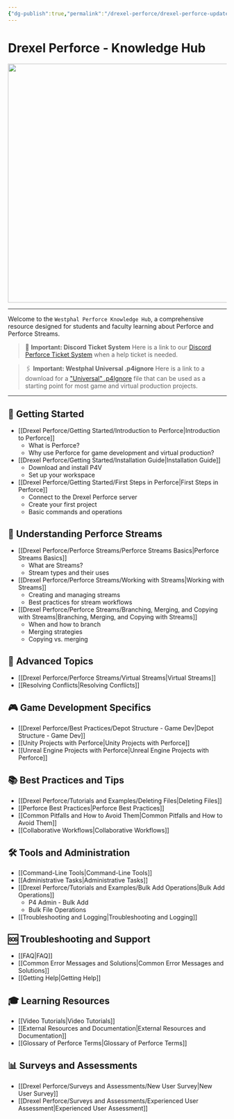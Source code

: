 ```yaml
---
{"dg-publish":true,"permalink":"/drexel-perforce/drexel-perforce-updated/","contentClasses":"drexel","tags":["gardenEntry"],"noteIcon":""}
---
```


# Drexel Perforce - Knowledge Hub

<img src="https://1drv.ms/i/s!AqQzGx8l4o2wk-tuipvLSr0gj1W78Q?embed=1&width=1024&height=550" width="1024" height="550" />

---
Welcome to the `Westphal Perforce Knowledge Hub`, a comprehensive resource designed for students and faculty learning about Perforce and Perforce Streams. 

> 🎫 **Important: Discord Ticket System**
> Here is a link to our [Discord Perforce Ticket System](https://discord.com/channels/433681562228490243/1191809248984838165) when a help ticket is needed. 

> 🖇 **Important: Westphal Universal .p4ignore**
> Here is a link to a download for a ["Universal" .p4Ignore](https://1drv.ms/u/s!AqQzGx8l4o2wk-gX4KcMQCz_Dz8SjA) file that can be used as a starting point for most game and virtual production projects.

---

## 🚀 Getting Started
- [[Drexel Perforce/Getting Started/Introduction to Perforce\|Introduction to Perforce]]
   - What is Perforce?
   - Why use Perforce for game development and virtual production?
- [[Drexel Perforce/Getting Started/Installation Guide\|Installation Guide]]
   - Download and install P4V
   - Set up your workspace
- [[Drexel Perforce/Getting Started/First Steps in Perforce\|First Steps in Perforce]]
   - Connect to the Drexel Perforce server
   - Create your first project
   - Basic commands and operations

## 🌊 Understanding Perforce Streams
- [[Drexel Perforce/Perforce Streams/Perforce Streams Basics\|Perforce Streams Basics]]
   - What are Streams?
   - Stream types and their uses
- [[Drexel Perforce/Perforce Streams/Working with Streams\|Working with Streams]]
   - Creating and managing streams
   - Best practices for stream workflows
- [[Drexel Perforce/Perforce Streams/Branching, Merging, and Copying with Streams\|Branching, Merging, and Copying with Streams]]
   - When and how to branch
   - Merging strategies
   - Copying vs. merging

## 💽 Advanced Topics
- [[Drexel Perforce/Perforce Streams/Virtual Streams\|Virtual Streams]]
- [[Resolving Conflicts\|Resolving Conflicts]]

## 🎮 Game Development Specifics
- [[Drexel Perforce/Best Practices/Depot Structure - Game Dev\|Depot Structure - Game Dev]]
- [[Unity Projects with Perforce\|Unity Projects with Perforce]]
- [[Unreal Engine Projects with Perforce\|Unreal Engine Projects with Perforce]]

## 📚 Best Practices and Tips
- [[Drexel Perforce/Tutorials and Examples/Deleting Files\|Deleting Files]]
- [[Perforce Best Practices\|Perforce Best Practices]]
- [[Common Pitfalls and How to Avoid Them\|Common Pitfalls and How to Avoid Them]]
- [[Collaborative Workflows\|Collaborative Workflows]]

## 🛠️ Tools and Administration
- [[Command-Line Tools\|Command-Line Tools]]
- [[Administrative Tasks\|Administrative Tasks]]
- [[Drexel Perforce/Tutorials and Examples/Bulk Add Operations\|Bulk Add Operations]]
   - P4 Admin - Bulk Add
   - Bulk File Operations
- [[Troubleshooting and Logging\|Troubleshooting and Logging]]

## 🆘 Troubleshooting and Support
- [[FAQ\|FAQ]]
- [[Common Error Messages and Solutions\|Common Error Messages and Solutions]]
- [[Getting Help\|Getting Help]]

## 🎓 Learning Resources
- [[Video Tutorials\|Video Tutorials]]
- [[External Resources and Documentation\|External Resources and Documentation]]
- [[Glossary of Perforce Terms\|Glossary of Perforce Terms]]

## 📊 Surveys and Assessments
- [[Drexel Perforce/Surveys and Assessments/New User Survey\|New User Survey]]
- [[Drexel Perforce/Surveys and Assessments/Experienced User Assessment\|Experienced User Assessment]]